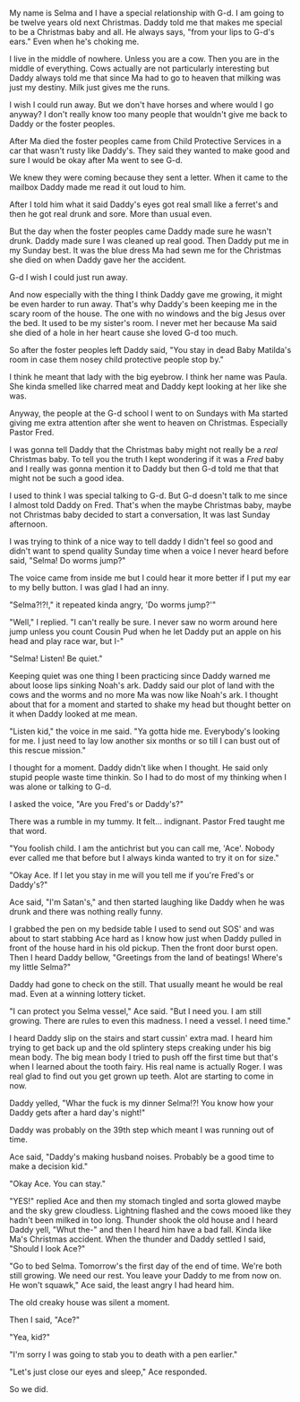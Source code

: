 My name is Selma and I have a special relationship with G-d. I am going to be twelve years old next Christmas. Daddy told me that makes me special to be a Christmas baby and all. He always says, "from your lips to G-d's ears." Even when he's choking me.

I live in the middle of nowhere. Unless you are a cow. Then you are in the middle of everything. Cows actually are not particularly interesting but Daddy always told me that since Ma had to go to heaven that milking was just my destiny. Milk just gives me the runs.

I wish I could run away. But we don't have horses and where would I go anyway? I don't really know too many people that wouldn't give me back to Daddy or the foster peoples.

After Ma died the foster peoples came from Child Protective Services in a car that wasn't rusty like Daddy's. They said they wanted to make good and sure I would be okay after Ma went to see G-d.

We knew they were coming because they sent a letter. When it came to the mailbox Daddy made me read it out loud to him.

After I told him what it said Daddy's eyes got real small like a ferret's and then he got real drunk and sore. More than usual even.

But the day when the foster peoples came Daddy made sure he wasn't drunk. Daddy made sure I was cleaned up real good. Then Daddy put me in my Sunday best. It was the blue dress Ma had sewn me for the Christmas she died on when Daddy gave her the accident.

G-d I wish I could just run away.

And now especially with the thing I think Daddy gave me growing, it might be even harder to run away. That's why Daddy's been keeping me in the scary room of the house. The one with no windows and the big Jesus over the bed. It used to be my sister's room. I never met her because Ma said she died of a hole in her heart cause she loved G-d too much.

So after the foster peoples left Daddy said, "You stay in dead Baby Matilda's room in case them nosey child protective people stop by."

I think he meant that lady with the big eyebrow. I think her name was Paula. She kinda smelled like charred meat and Daddy kept looking at her like she was.

Anyway, the people at the G-d school I went to on Sundays with Ma started giving me extra attention after she went to heaven on Christmas. Especially Pastor Fred.

I was gonna tell Daddy that the Christmas baby might not really be a *real* Christmas baby. To tell you the truth I kept wondering if it was a *Fred* baby and I really was gonna mention it to Daddy but then G-d told me that that might not be such a good idea.

I used to think I was special talking to G-d. But G-d doesn't talk to me since I almost told Daddy on Fred. That's when the maybe Christmas baby, maybe not Christmas baby decided to start a conversation, It was last Sunday afternoon.

I was trying to think of a nice way to tell daddy I didn't feel so good and didn't want to spend quality Sunday time when a voice I never heard before said, "Selma! Do worms jump?"

The voice came from inside me but I could hear it more better if I put my ear to my belly button. I was glad I had an inny.

"Selma?!?!," it repeated kinda angry, 'Do worms jump?'"

"Well," I replied. "I can't really be sure. I never saw no worm around here jump unless you count Cousin Pud when he let Daddy put an apple on his head and play race war, but I-"

"Selma! Listen! Be quiet."

Keeping quiet was one thing I been practicing since Daddy warned me about loose lips sinking Noah's ark. Daddy said our plot of land with the cows and the worms and no more Ma was now like Noah's ark. I thought about that for a moment and started to shake my head but thought better on it when Daddy looked at me mean.

"Listen kid," the voice in me said. "Ya gotta hide me. Everybody's looking for me. I just need to lay low another six months or so till I can bust out of this rescue mission."

I thought for a moment. Daddy didn't like when I thought. He said only stupid people waste time thinkin. So I had to do most of my thinking when I was alone or talking to G-d.

I asked the voice, "Are you Fred's or Daddy's?"

There was a rumble in my tummy. It felt... indignant. Pastor Fred taught me that word.

"You foolish child. I am the antichrist but you can call me, 'Ace'. Nobody ever called me that before but I always kinda wanted to try it on for size."

"Okay Ace. If I let you stay in me will you tell me if you're Fred's or Daddy's?"

Ace said, "I'm Satan's," and then started laughing like Daddy when he was drunk and there was nothing really funny.

I grabbed the pen on my bedside table I used to send out SOS' and was about to start stabbing Ace hard as I know how just when Daddy pulled in front of the house hard in his old pickup. Then the front door burst open. Then I heard Daddy bellow, "Greetings from the land of beatings! Where's my little Selma?"

Daddy had gone to check on the still. That usually meant he would be real mad. Even at a winning lottery ticket.

"I can protect you Selma vessel," Ace said. "But I need you. I am still growing. There are rules to even this madness. I need a vessel. I need time."

I heard Daddy slip on the stairs and start cussin' extra mad. I heard him trying to get back up and the old splintery steps creaking under his big mean body. The big mean body I tried to push off the first time but that's when I learned about the tooth fairy. His real name is actually Roger. I was real glad to find out you get grown up teeth. Alot are starting to come in now.

Daddy yelled, "Whar the fuck is my dinner Selma!?! You know how your Daddy gets after a hard day's night!"

Daddy was probably on the 39th step which meant I was running out of time.

Ace said, "Daddy's making husband noises. Probably be a good time to make a decision kid."

"Okay Ace. You can stay."

"YES!" replied Ace and then my stomach tingled and sorta glowed maybe and the sky grew cloudless. Lightning flashed and the cows mooed like they hadn't been milked in too long. Thunder shook the old house and I heard Daddy yell, "Whut the-" and then I heard him have a bad fall. Kinda like Ma's Christmas accident. When the thunder and Daddy settled I said, "Should I look Ace?"

"Go to bed Selma. Tomorrow's the first day of the end of time. We're both still growing. We need our rest. You leave your Daddy to me from now on. He won't squawk," Ace said, the least angry I had heard him.

The old creaky house was silent a moment.

Then I said, "Ace?"

"Yea, kid?"

"I'm sorry I was going to stab you to death with a pen earlier."

"Let's just close our eyes and sleep," Ace responded.

So we did.
